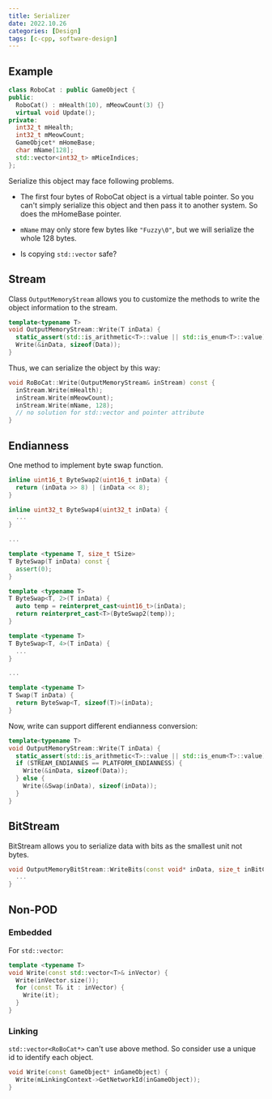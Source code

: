 ```yaml
---
title: Serializer
date: 2022.10.26
categories: [Design]
tags: [c-cpp, software-design]
---
```


## Example

```cpp
class RoboCat : public GameObject {
public:
  RoboCat() : mHealth(10), mMeowCount(3) {}
  virtual void Update();
private:
  int32_t mHealth;
  int32_t mMeowCount;
  GameObjcet* mHomeBase;
  char mName[128];
  std::vector<int32_t> mMiceIndices;
};
```

Serialize this object may face following problems.

- The first four bytes of RoboCat object is a virtual table pointer. So you can't simply serialize this object and then pass it to another system. So does the mHomeBase pointer.

- `mName` may only store few bytes like `"Fuzzy\0"`, but we will serialize the whole 128 bytes.

- Is copying `std::vector` safe?

## Stream

Class `OutputMemoryStream` allows you to customize the methods to write the object information to the stream.

```cpp
template<typename T>
void OutputMemoryStream::Write(T inData) {
  static_assert(std::is_arithmetic<T>::value || std::is_enum<T>::value);
  Write(&inData, sizeof(Data));
}
```

Thus, we can serialize the object by this way:

```cpp
void RoBoCat::Write(OutputMemoryStream& inStream) const {
  inStream.Write(mHealth);
  inStream.Write(mMeowCount);
  inStream.Write(mName, 128);
  // no solution for std::vector and pointer attribute
}
```

## Endianness

One method to implement byte swap function.

```cpp
inline uint16_t ByteSwap2(uint16_t inData) {
  return (inData >> 8) | (inData << 8);
}

inline uint32_t ByteSwap4(uint32_t inData) {
  ...
}

...

template <typename T, size_t tSize> 
T ByteSwap(T inData) const {
  assert(0);
}

template <typename T>
T ByteSwap<T, 2>(T inData) {
  auto temp = reinterpret_cast<uint16_t>(inData);
  return reinterpret_cast<T>(ByteSwap2(temp));
}

template <typename T>
T ByteSwap<T, 4>(T inData) {
  ...
}

...

template <typename T>
T Swap(T inData) {
  return ByteSwap<T, sizeof(T)>(inData);
}
```

Now, write can support different endianness conversion:

```cpp
template<typename T>
void OutputMemoryStream::Write(T inData) {
  static_assert(std::is_arithmetic<T>::value || std::is_enum<T>::value);
  if (STREAM_ENDIANNES == PLATFORM_ENDIANNESS) {
    Write(&inData, sizeof(Data));
  } else {
    Write(&Swap(inData), sizeof(inData));
  }
}
```

## BitStream

BitStream allows you to serialize data with bits as the smallest unit not bytes.

```cpp
void OutputMemoryBitStream::WriteBits(const void* inData, size_t inBitCount) {
  ...
}
```

## Non-POD

### Embedded

For `std::vector`:

```cpp
template <typename T>
void Write(const std::vector<T>& inVector) {
  Write(inVector.size());
  for (const T& it : inVector) {
    Write(it);
  }
}
```
### Linking

`std::vector<RoBoCat*>` can't use above method. So consider use a unique id to identify each object.

```cpp
void Write(const GameObject* inGameObject) {
  Write(mLinkingContext->GetNetworkId(inGameObject));
}
```
